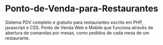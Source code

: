 # Ponto-de-Venda-para-Restaurantes
Sistema PDV completo e gratuito para restaurantes escrito em PHP, javascript e CSS. Ponto de Venda Web e Mobile que funciona através de abertura de comandas por mesas, como pedidos de cada mesa de um restaurante.
